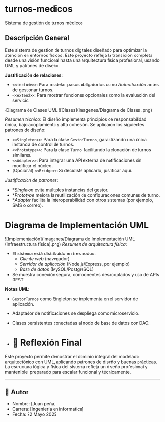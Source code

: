 # turnos-medicos
Sistema de gestión de turnos médicos

## Descripción General
Este sistema de gestion de turnos digitales diseñado para optimizar la atención en entornos físicos. Este proyecto refleja la transición completa desde una visión funcional hasta una arquitectura física profesional, usando UML y patrones de diseño.

**Justificación de relaciones**:
- `<<include>>`: Para modelar pasos obligatorios como *Autenticación* antes de gestionar turnos.
- `<<extend>>`: Para mostrar funciones opcionales como la evaluación del servicio.

·Diagrama de Clases UML
![Clases](imagenes/Diagrama de Clases .png)

*Resumen técnico*:
El diseño implementa principios de responsabilidad única, bajo acoplamiento y alta cohesión. Se aplicaron los siguientes patrones de diseño:

- `<<Singleton>>`: Para la clase `GestorTurnos`, garantizando una única instancia de control de turnos.
- `<<Prototype>>`: Para la clase `Turno`, facilitando la clonación de turnos similares.
- `<<Adapter>>`: Para integrar una API externa de notificaciones sin modificar el núcleo.
- (Opcional) `<<Bridge>>`: Si decidiste aplicarlo, justificar aquí.

*Justificación de patrones*:
- **Singleton* evita múltiples instancias del gestor.
- **Prototype* mejora la reutilización de configuraciones comunes de turno.
- **Adapter* facilita la interoperabilidad con otros sistemas (por ejemplo, SMS o correo).

# Diagrama de Implementación UML
![Implementación](imagenes/Diagrama de Implementación UML (Infraestructura física).png)
*Resumen de arquitectura física*:
- El sistema está distribuido en tres nodos:
  - *Cliente web* (navegador)
  - *Servidor de aplicación* (Node.js/Express, por ejemplo)
  - *Base de datos* (MySQL/PostgreSQL)
- Se muestra conexión segura, componentes desacoplados y uso de APIs REST.

**Notas UML**:
- `GestorTurnos` como Singleton se implementa en el servidor de aplicación.
- Adaptador de notificaciones se despliega como microservicio.
- Clases persistentes conectadas al nodo de base de datos con DAO.

- # 💬 Reflexión Final

Este proyecto permite demostrar el dominio integral del modelado arquitectónico con UML, aplicando patrones de diseño y buenas prácticas. La estructura lógica y física del sistema refleja un diseño profesional y mantenible, preparado para escalar funcional y técnicamente.

---

## 👤 Autor

- Nombre: [Juan peña]
- Carrera: [Ingenieria en informatica]
- Fecha: 22 Mayo 2025
